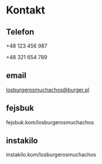 # Kontakt

## Telefon

+48 123 456 987

+48 321 654 789

## email

losburgerosmuchachos@burger.pl

## fejsbuk

fejsbuk.kom/losburgerosmuchachos

## instakilo

instakilo.kom/losburgerosmuchachos
